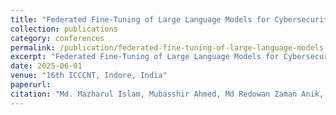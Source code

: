 ```yaml
---
title: "Federated Fine-Tuning of Large Language Models for Cybersecurity: Towards Privacy-Preserving and Secure AI"
collection: publications
category: conferences
permalink: /publication/federated-fine-tuning-of-large-language-models-for
excerpt: "Federated Fine-Tuning of Large Language Models for Cybersecurity: Towards Privacy-Preserving and Secure AI"
date: 2025-06-01
venue: "16th ICCCNT, Indore, India"
paperurl: 
citation: "Md. Mazharul Islam, Mubasshir Ahmed, Md Redowan Zaman Anik, Mamunur Rashid Alex, Niaz Ashraf Khan. (2025). Federated Fine-Tuning of Large Language Models for Cybersecurity: Towards Privacy-Preserving and Secure AI. *16th ICCCNT, Indore, India*."
---
```

